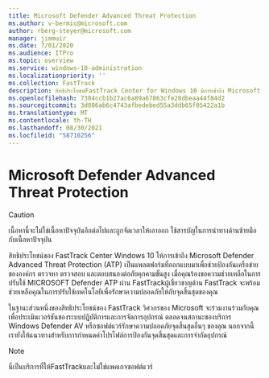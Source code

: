```yaml
---
title: Microsoft Defender Advanced Threat Protection
ms.author: v-bermic@microsoft.com
author: rberg-steyer@microsoft.com
manager: jimmuir
ms.date: 7/01/2020
ms.audience: ITPro
ms.topic: overview
ms.service: windows-10-administration
ms.localizationpriority: ''
ms.collection: FastTrack
description: สิทธิประโยชน์FastTrack Center for Windows 10 มีการเข้าถึง Microsoft Defender Advanced Threat Protection (ATP) เป็นบริการใหม่ที่ออกแบบมาเพื่อช่วยให้เครือข่ายขององค์กรสามารถป้องกัน ตรวจสอบ ตรวจสอบ และตอบสนองต่อภัยคุกคามขั้นสูงได้
ms.openlocfilehash: 7304ccb1b27ac6a89a67863cfe28dbeaa44f84d2
ms.sourcegitcommit: 3d086ab6c4743afbedebed55a3ddb65f05422a1b
ms.translationtype: MT
ms.contentlocale: th-TH
ms.lasthandoff: 08/30/2021
ms.locfileid: "58710256"
---
```

# <a name="microsoft-defender-advanced-threat-protection"></a>Microsoft Defender Advanced Threat Protection

> [!CAUTION]
> เนื้อหานี้จะไม่ใช่เนื้อหาปัจจุบันอีกต่อไปและถูกจัดเวลาให้เอาออก ใช้สารบัญในการนําทางด้านซ้ายมือกับเนื้อหาปัจจุบัน

สิทธิประโยชน์ของ FastTrack Center Windows 10 ให้การเข้าถึง Microsoft Defender Advanced Threat Protection (ATP) เป็นแพลตฟอร์มที่ออกแบบมาเพื่อช่วยป้องกันเครือข่ายขององค์กร ตรวจหา ตรวจสอบ และตอบสนองต่อภัยคุกคามขั้นสูง เมื่อคุณร้องขอความช่วยเหลือในการปรับใช้ MICROSOFT Defender ATP ผ่าน FastTrackผู้เชี่ยวชาญด้าน FastTrack จะพร้อมช่วยเหลือคุณในการปรับใช้เทคโนโลยีเพื่อรักษาความปลอดภัยให้กับจุดสิ้นสุดของคุณ

ในฐานะส่วนหนึ่งของสิทธิประโยชน์ของ FastTrack วิศวกรของ Microsoft จะร่วมงานร่วมกับคุณเพื่อประเมินเวอร์ชันของระบบปฏิบัติการและการจัดการอุปกรณ์ ตลอดจนสถานะของบริการ Windows Defender AV หรือซอฟต์แวร์รักษาความปลอดภัยจุดสิ้นสุดอื่นๆ ของคุณ นอกจากนี้ เรายังให้แนวทางสําหรับการกําหนดค่าโปรไฟล์การป้องกันจุดสิ้นสุดและการจํากัดอุปกรณ์  

> [!NOTE]
> นี่เป็นบริการที่ให้FastTrackและไม่ใช่แพคเกจซอฟต์แวร์ 

